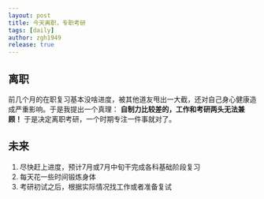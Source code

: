 ```yaml
---
layout: post
title: 今天离职，专职考研
tags: [daily]
author: zgh1949
release: true
---
```


## 离职
前几个月的在职复习基本没啥进度，被其他道友甩出一大截，还对自己身心健康造成严重影响。于是我提出一个真理：
**自制力比较差的，工作和考研两头无法兼顾！** 
于是决定离职考研，一个时期专注一件事就对了。
## 未来
1. 尽快赶上进度，预计7月或7月中旬干完成各科基础阶段复习
2. 每天花一些时间锻炼身体
3. 考研初试之后，根据实际情况找工作或者准备复试